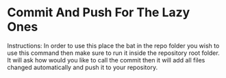  # Commit And Push For The Lazy Ones


 Instructions: 
 In order to use this place the bat in the repo folder you wish to use this command then make sure to run it inside the repository root folder.
 It will ask how would you like to call the commit then it will add all files changed automatically and push it to your repository.
